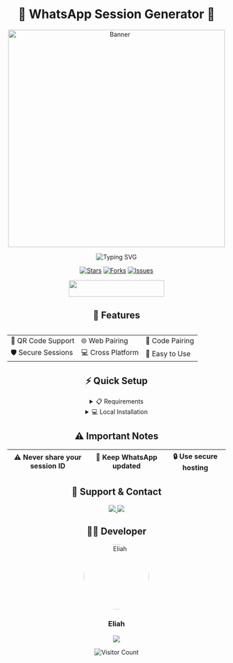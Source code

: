 <div align="center">

# 🌟 WhatsApp Session Generator 🌟

<div align="center">
   <img src="https://mallucampaign.in/images/img_1714767949.jpg" width="500" alt="Banner"/>
   <br>
   <p align="center">
     <img src="https://readme-typing-svg.herokuapp.com?font=Fira+Code&duration=3000&pause=1000&color=00FF00&center=true&vCenter=true&width=435&lines=Generate+WhatsApp+Sessions;Simple+and+Secure;Quick+and+Easy;24/7+Support" alt="Typing SVG" />
   </p>
</div>

<div align="center">
  
[![Stars](https://img.shields.io/github/stars/Eliahhango/SESSION-GENERATOR-BY-ELIAH?style=for-the-badge&color=yellow)](https://github.com/Eliahhango/SESSION-GENERATOR-BY-ELIAH/stargazers)
[![Forks](https://img.shields.io/github/forks/Eliahhango/SESSION-GENERATOR-BY-ELIAH?style=for-the-badge&color=green)](https://github.com/Eliahhango/SESSION-GENERATOR-BY-ELIAH/fork)
[![Issues](https://img.shields.io/github/issues/Eliahhango/SESSION-GENERATOR-BY-ELIAH?style=for-the-badge&color=red)](https://github.com/Eliahhango/SESSION-GENERATOR-BY-ELIAH/issues)

</div>

<div align="center">
   <a href="https://dashboard.heroku.com/new?template=https://github.com/Eliahhango/SESSION-GENERATOR-BY-ELIAH">
      <img src="https://img.shields.io/badge/Deploy%20To%20Heroku-purple?style=for-the-badge&logo=heroku" width="220" height="38.45">
   </a>
</div>

<h2 align="center">🌈 Features</h2>

<div align="center">
  <img src="https://i.imgur.com/jx17oHT.gif" width="0" height="0">
  <table>
    <tr>
      <td>🔐 QR Code Support</td>
      <td>🌐 Web Pairing</td>
      <td>🔑 Code Pairing</td>
    </tr>
    <tr>
      <td>🛡️ Secure Sessions</td>
      <td>💻 Cross Platform</td>
      <td>🎯 Easy to Use</td>
    </tr>
  </table>
</div>

<h2 align="center">⚡ Quick Setup</h2>

<details>
<summary>📋 Requirements</summary>
<br>

- Node.js v14+
- WhatsApp Account
- Internet Connection
</details>

<details>
<summary>💻 Local Installation</summary>
<br>

```bash
git clone https://github.com/YOUR-USERNAME/SESSION-GENERATOR-BY-ELIAH.git
cd SESSION-GENERATOR-BY-ELIAH
npm install
npm start
```
</details>

<h2 align="center">⚠️ Important Notes</h2>

<div align="center">
  
| ⚠️ Never share your session ID | 🔄 Keep WhatsApp updated | 🔒 Use secure hosting |
|-------------------------------|-------------------------|---------------------|

</div>

<h2 align="center">👥 Support & Contact</h2>

<div align="center">
   <a href="https://wa.me/255688164510">
      <img src="https://img.shields.io/badge/WhatsApp-25D366?style=for-the-badge&logo=whatsapp&logoColor=white">
   </a>
   <a href="https://github.com/Eliahhango">
      <img src="https://img.shields.io/badge/GitHub-100000?style=for-the-badge&logo=github&logoColor=white">
   </a>
</div>

<h2 align="center">👨‍💻 Developer</h2>

<div align="center">
   <img src="https://github.com/Eliahhango.png" width="150" height="150" style="border-radius: 50%;" alt="Eliah">
   <h3>Eliah</h3>
</div>

<div align="center">
   <img src="https://capsule-render.vercel.app/api?type=waving&color=gradient&height=60&section=footer"/>
</div>

<p align="center">
  <img src="https://profile-counter.glitch.me/{ItxxEliah}/count.svg" alt="Visitor Count" />
</p>
